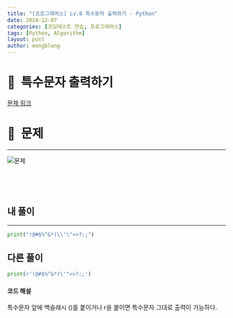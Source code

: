 ```yaml
---
title: "[프로그래머스] Lv.0 특수문자 출력하기 - Python"
date: 2024-12-07  
categories: [코딩테스트 연습, 프로그래머스]
tags: [Python, Algorithm]
layout: post
author: mongblang
---
```


# 📌&nbsp; **특수문자 출력하기**
[문제 링크](https://school.programmers.co.kr/learn/courses/30/lessons/181948)  

# 📝&nbsp; **문제**
---
![문제](https://github.com/user-attachments/assets/1c0207d9-9eab-47ff-9948-f6241ad1ba52)


&nbsp;  

&nbsp;   
   


## **내 풀이**  
---  

```python
print("!@#$%^&*(\\'\"<>?:;")
```

## **다른 풀이**  

```python
print(r'!@#$%^&*(\'"<>?:;')
```
#### **코드 해설**  
특수문자 앞에 백슬래시 (\)를 붙이거나 r을 붙이면 특수문자 그대로 출력이 가능하다.  

&nbsp;   